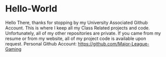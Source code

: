 # Hello-World
Hello There, thanks for stopping by my University Associated Github Account. This is where I keep all my Class Related projects and code. Unfortunately, all of my other repositories are private. If you came from my resume or from my website, all of my project code is available upon request. Personal Github Account: https://github.com/Major-League-Gaming
